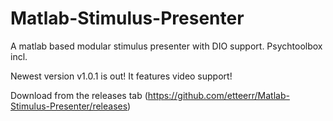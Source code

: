 # Matlab-Stimulus-Presenter
A matlab based modular stimulus presenter with DIO support. Psychtoolbox incl.

Newest version v1.0.1 is out! It features video support!

Download from the releases tab (https://github.com/etteerr/Matlab-Stimulus-Presenter/releases)
